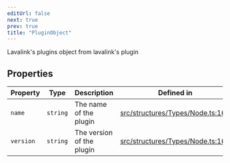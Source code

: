 ```yaml
---
editUrl: false
next: true
prev: true
title: "PluginObject"
---
```


Lavalink's plugins object from lavalink's plugin

## Properties

| Property | Type | Description | Defined in |
| ------ | ------ | ------ | ------ |
| `name` | `string` | The name of the plugin | [src/structures/Types/Node.ts:165](https://github.com/appujet/lavalink-client/blob/4880e032861893b27e80b7c2d6c36639afbb3479/src/structures/Types/Node.ts#L165) |
| `version` | `string` | The version of the plugin | [src/structures/Types/Node.ts:167](https://github.com/appujet/lavalink-client/blob/4880e032861893b27e80b7c2d6c36639afbb3479/src/structures/Types/Node.ts#L167) |
